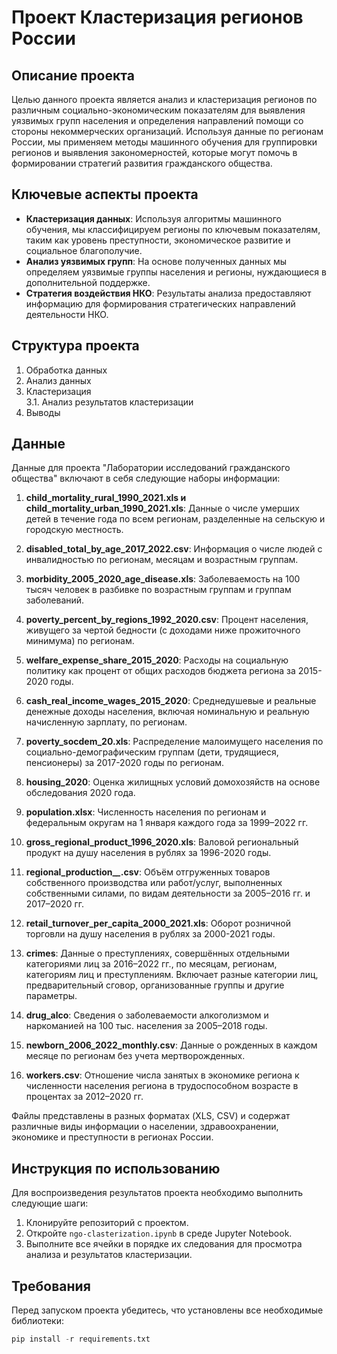# Проект Кластеризация регионов России

## Описание проекта

Целью данного проекта является анализ и кластеризация регионов по различным социально-экономическим показателям для выявления уязвимых групп населения и определения направлений помощи со стороны некоммерческих организаций. Используя данные по регионам России, мы применяем методы машинного обучения для группировки регионов и выявления закономерностей, которые могут помочь в формировании стратегий развития гражданского общества.

## Ключевые аспекты проекта

- **Кластеризация данных**: Используя алгоритмы машинного обучения, мы классифицируем регионы по ключевым показателям, таким как уровень преступности, экономическое развитие и социальное благополучие.
- **Анализ уязвимых групп**: На основе полученных данных мы определяем уязвимые группы населения и регионы, нуждающиеся в дополнительной поддержке.
- **Стратегия воздействия НКО**: Результаты анализа предоставляют информацию для формирования стратегических направлений деятельности НКО.

## Структура проекта

1. Обработка данных
2. Анализ данных
3. Кластеризация  
3.1. Анализ результатов кластеризации
4. Выводы

## Данные

Данные для проекта "Лаборатории исследований гражданского общества" включают в себя следующие наборы информации:

1. **child_mortality_rural_1990_2021.xls и child_mortality_urban_1990_2021.xls**: Данные о числе умерших детей в течение года по всем регионам, разделенные на сельскую и городскую местность.

2. **disabled_total_by_age_2017_2022.csv**: Информация о числе людей с инвалидностью по регионам, месяцам и возрастным группам.

3. **morbidity_2005_2020_age_disease.xls**: Заболеваемость на 100 тысяч человек в разбивке по возрастным группам и группам заболеваний.

4. **poverty_percent_by_regions_1992_2020.csv**: Процент населения, живущего за чертой бедности (с доходами ниже прожиточного минимума) по регионам.

5. **welfare_expense_share_2015_2020**: Расходы на социальную политику как процент от общих расходов бюджета региона за 2015-2020 годы.

6. **cash_real_income_wages_2015_2020**: Среднедушевые и реальные денежные доходы населения, включая номинальную и реальную начисленную зарплату, по регионам.

7. **poverty_socdem_20.xls**: Распределение малоимущего населения по социально-демографическим группам (дети, трудящиеся, пенсионеры) за 2017-2020 годы по регионам.

8. **housing_2020**: Оценка жилищных условий домохозяйств на основе обследования 2020 года.

9. **population.xlsx**: Численность населения по регионам и федеральным округам на 1 января каждого года за 1999–2022 гг.

10. **gross_regional_product_1996_2020.xls**: Валовой региональный продукт на душу населения в рублях за 1996-2020 годы.

11. **regional_production_*_*.csv**: Объём отгруженных товаров собственного производства или работ/услуг, выполненных собственными силами, по видам деятельности за 2005–2016 гг. и 2017–2020 гг.

12. **retail_turnover_per_capita_2000_2021.xls**: Оборот розничной торговли на душу населения в рублях за 2000-2021 годы.

13. **crimes**: Данные о преступлениях, совершённых отдельными категориями лиц за 2016–2022 гг., по месяцам, регионам, категориям лиц и преступлениям. Включает разные категории лиц, предварительный сговор, организованные группы и другие параметры.

14. **drug_alco**: Сведения о заболеваемости алкоголизмом и наркоманией на 100 тыс. населения за 2005–2018 годы.

15. **newborn_2006_2022_monthly.csv**: Данные о рожденных в каждом месяце по регионам без учета мертворожденных.

16. **workers.csv**: Отношение числа занятых в экономике региона к численности населения региона в трудоспособном возрасте в процентах за 2012–2020 гг.

Файлы представлены в разных форматах (XLS, CSV) и содержат различные виды информации о населении, здравоохранении, экономике и преступности в регионах России.

## Инструкция по использованию

Для воспроизведения результатов проекта необходимо выполнить следующие шаги:

1. Клонируйте репозиторий с проектом.
2. Откройте `ngo-clasterization.ipynb` в среде Jupyter Notebook.
3. Выполните все ячейки в порядке их следования для просмотра анализа и результатов кластеризации.

## Требования

Перед запуском проекта убедитесь, что установлены все необходимые библиотеки:

```python
pip install -r requirements.txt
```